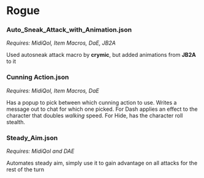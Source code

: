 # Rogue

### Auto_Sneak_Attack_with_Animation.json
_Requires: MidiQol, Item Macros, DaE, JB2A_

Used autosneak attack macro by **crymic**, but added animations from **JB2A** to it

### Cunning Action.json
_Requires: MidiQol, Item Macros, DaE_

Has a popup to pick between which cunning action to use. Writes a message out to chat for which one picked. For Dash applies an effect to the character that doubles *walking* speed. For Hide, has the character roll stealth.

### Steady_Aim.json
_Requires: MidiQol and DAE_

Automates steady aim, simply use it to gain advantage on all attacks for the rest of the turn
